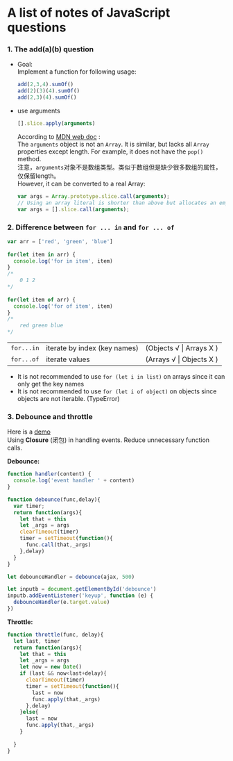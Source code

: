 # A list of notes of JavaScript questions
### 1.  The add(a)(b) question
    
- Goal:   
    Implement a function for following usage:
        
    ```js    
    add(2,3,4).sumOf()
    add(2)(3)(4).sumOf()
    add(2,3)(4).sumOf()
    ```    

-  use arguments
    ```js
    [].slice.apply(arguments)
    ```
    According to [MDN web doc](https://developer.mozilla.org/en-US/docs/Web/JavaScript/Reference/Functions/arguments) :  
    The `arguments` object is not an `Array`. It is similar, but lacks all `Array` properties except length. For example, it does not have the `pop()` method.  
    注意，`arguments`对象不是数组类型。类似于数组但是缺少很多数组的属性，仅保留length。  
    However, it can be converted to a real Array:  
    ```js
    var args = Array.prototype.slice.call(arguments);
    // Using an array literal is shorter than above but allocates an empty array
    var args = [].slice.call(arguments);
    ```


### 2. Difference between `for ... in` and `for ... of`  
  
```js
var arr = ['red', 'green', 'blue']
 
for(let item in arr) {
  console.log('for in item', item)
}
/*
    0 1 2
*/
 
for(let item of arr) {
  console.log('for of item', item)
}
/*
    red green blue
*/
```

| | | |
|-|-|-|
|`for...in` | iterate by index (key names) | (Objects √ \| Arrays X )  |
|  `for...of`  | iterate values  | (Arrays √ \| Objects X )  |
- It is not recommended to use `for (let i in list)` on arrays since it can only get the key names
- It is not recommended to use `for (let i of object)` on objects since objects are not iterable. (TypeError)

### 3. Debounce and throttle

Here is a [demo](https://codepen.io/xzifan/pen/jOMpoNY  )  
Using **Closure** (闭包) in handling events. Reduce unnecessary function calls.  

**Debounce:**
```js
function handler(content) {
  console.log('event handler ' + content)
}

function debounce(func,delay){
  var timer;
  return function(args){
    let that = this
    let _args = args
    clearTimeout(timer)
    timer = setTimeout(function(){
      func.call(that,_args)
    },delay)
  }
}

let debounceHandler = debounce(ajax, 500)  

let inputb = document.getElementById('debounce')
inputb.addEventListener('keyup', function (e) {
  debounceHandler(e.target.value)
})
```  

**Throttle:**
```js
function throttle(func, delay){
  let last, timer
  return function(args){
    let that = this
    let _args = args
    let now = new Date()
    if (last && now<last+delay){
      clearTimeout(timer)
      timer = setTimeout(function(){
        last = now
        func.apply(that,_args)
      },delay)
    }else{
      last = now
      func.apply(that,_args)
    }
      
  }
}
```